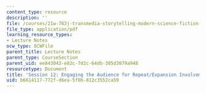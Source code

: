 ```yaml
---
content_type: resource
description: ''
file: /courses/21w-763j-transmedia-storytelling-modern-science-fiction-spring-2014/b6614117772fd6ea5f0b812c3552ca59_MIT21W_763JS14_Session_12.pdf
file_type: application/pdf
learning_resource_types:
- Lecture Notes
ocw_type: OCWFile
parent_title: Lecture Notes
parent_type: CourseSection
parent_uid: ee843043-e02c-7d2c-64db-305d3079a948
resourcetype: Document
title: 'Session 12: Engaging the Audience for Repeat/Expansion Involvement'
uid: b6614117-772f-d6ea-5f0b-812c3552ca59
---
```

